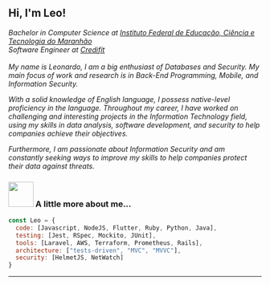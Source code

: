 <h2> Hi, I'm Leo! </h2>
<p><em> Bachelor in Computer Science at <a href="https://caxias.ifma.edu.br/">Instituto Federal de Educação, Ciência e Tecnologia do Maranhão</a>
</br>
Software Engineer at <a href="https://www.credifit.com.br/">Credifit</a>
</br>
</br>
<i> My name is Leonardo, I am a big enthusiast of Databases and Security. My main focus of work and research is in Back-End Programming, Mobile, and Information Security. 

With a solid knowledge of English language, I possess native-level proficiency in the language. Throughout my career, I have worked on challenging and interesting projects in the Information Technology field, using my skills in data analysis, software development, and security to help companies achieve their objectives. 

Furthermore, I am passionate about Information Security and am constantly seeking ways to improve my skills to help companies protect their data against threats.
</i>
</em></p>

### <img src="https://media.giphy.com/media/VgCDAzcKvsR6OM0uWg/giphy.gif" width="50"> A little more about me...  

```javascript
const Leo = {
  code: [Javascript, NodeJS, Flutter, Ruby, Python, Java],
  testing: [Jest, RSpec, Mockito, JUnit],
  tools: [Laravel, AWS, Terraform, Prometheus, Rails],
  architecture: ["tests-driven", "MVC", "MVVC"],
  security: [HelmetJS, NetWatch]
}
```


  ---
